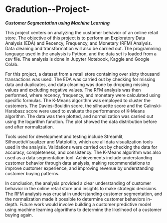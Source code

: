 # Gradution--Project-
***Customer Segmentation using Machine Learning***

This project centers on analyzing the customer behavior of an online retail store. The objective of this project is to perform an Exploratory Data Analysis (EDA) and Recency, Frequency, and Monetary (RFM) Analysis. Data cleaning and transformation will also be carried out. The programming language used in the analysis is Python, and the data set is loaded from a csv file. The analysis is done in Jupyter Notebook, Kaggle and Google Colab.


For this project, a dataset from a retail store containing over sixty thousand transactions was used. The EDA was carried out by checking for missing data and duplicates, and data cleaning was done by dropping missing values and excluding negative values. The RFM analysis was then performed, where recency, frequency, and monetary were calculated using specific formulas. The K-Means algorithm was employed to cluster the customers. The Davies-Bouldin score, the silhouette score and the Calinski-Harabasz score were used to evaluate the performance of K-Means algorithm. The data was then plotted, and normalization was carried out using the logarithm function. The plot showed the data distribution before and after normalization.


Tools used for development and testing include Streamlit, SilhouetteVisualizer and Matplotlib, which are all data visualization tools used in the analysis. Validations were carried out by checking the data for accuracy, completeness, and consistency. The K-Means algorithm was also used as a data segmentation tool. Achievements include understanding customer behavior through data analysis, making recommendations to improve customer experience, and improving revenue by understanding customer buying patterns.


In conclusion, the analysis provided a clear understanding of customer behavior in the online retail store and insights to make strategic decisions. The RFM analysis was crucial in understanding customer segmentation, and the normalization made it possible to determine customer behaviors in-depth. Future work would involve building a customer predictive model using machine learning algorithms to determine the likelihood of a customer buying again.
